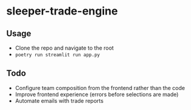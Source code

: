 # sleeper-trade-engine

## Usage

- Clone the repo and navigate to the root
- `poetry run streamlit run app.py`

## Todo

- Configure team composition from the frontend rather than the code
- Improve frontend experience (errors before selections are made)
- Automate emails with trade reports